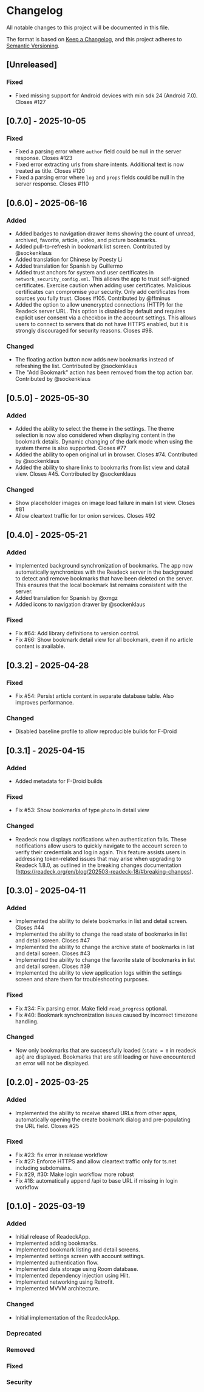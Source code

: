 # Changelog

All notable changes to this project will be documented in this file.

The format is based on [Keep a Changelog](https://keepachangelog.com/en/1.0.0/),
and this project adheres to [Semantic Versioning](https://semver.org/spec/v2.0.0.html).

## [Unreleased]

### Fixed
- Fixed missing support for Android devices with min sdk 24 (Android 7.0). Closes #127

## [0.7.0] - 2025-10-05

### Fixed

- Fixed a parsing error where `author` field could be null in the server response. Closes #123
- Fixed error extracting urls from share intents. Additional text is now treated as title. Closes #120
- Fixed a parsing error where `log` and `props` fields could be null in the server response. Closes #110

## [0.6.0] - 2025-06-16

### Added

- Added badges to navigation drawer items showing the count of unread, archived, favorite, article, video, and picture bookmarks.
- Added pull-to-refresh in bookmark list screen. Contributed by @sockenklaus
- Added translation for Chinese by Poesty Li
- Added translation for Spanish by Guillermo
- Added trust anchors for system and user certificates in `network_security_config.xml`. This allows the app to trust self-signed certificates. Exercise caution when adding user certificates. Malicious certificates can compromise your security. Only add certificates from sources you fully trust. Closes #105. Contributed by @ffminus
- Added the option to allow unencrypted connections (HTTP) for the Readeck server URL. This option is disabled by default and requires explicit user consent via a checkbox in the account settings.  This allows users to connect to servers that do not have HTTPS enabled, but it is strongly discouraged for security reasons. Closes #98.

### Changed

- The floating action button now adds new bookmarks instead of refreshing the list. Contributed by @sockenklaus
- The "Add Bookmark" action has been removed from the top action bar. Contributed by @sockenklaus

## [0.5.0] - 2025-05-30

### Added

- Added the ability to select the theme in the settings. The theme selection is now also considered when displaying content in the bookmark details. Dynamic changing of the dark mode when using the system theme is also supported. Closes #77
- Added the ability to open original url in browser. Closes #74. Contributed by @sockenklaus
- Added the ability to share links to bookmarks from list view and datail view. Closes #45. Contributed by @sockenklaus

### Changed

- Show placeholder images on image load failure in main list view. Closes #81
- Allow cleartext traffic for tor onion services. Closes #92

## [0.4.0] - 2025-05-21

### Added

- Implemented background synchronization of bookmarks. The app now automatically synchronizes with the Readeck server in the background to detect and remove bookmarks that have been deleted on the server. This ensures that the local bookmark list remains consistent with the server.
- Added translation for Spanish by @xmgz
- Added icons to navigation drawer by @sockenklaus

### Fixed

- Fix #64: Add library definitions to version control.
- Fix #66: Show bookmark detail view for all bookmark, even if no article content is available.

## [0.3.2] - 2025-04-28

### Fixed

- Fix #54: Persist article content in separate database table. Also improves performance.

### Changed

- Disabled baseline profile to allow reproducible builds for F-Droid

## [0.3.1] - 2025-04-15

### Added

- Added metadata for F-Droid builds

### Fixed

- Fix #53: Show bookmarks of type `photo` in detail view

### Changed

- Readeck now displays notifications when authentication fails. These notifications allow users to quickly navigate to the account screen to verify their credentials and log in again. This feature assists users in addressing token-related issues that may arise when upgrading to Readeck 1.8.0, as outlined in the breaking changes documentation (https://readeck.org/en/blog/202503-readeck-18/#breaking-changes).

## [0.3.0] - 2025-04-11

### Added

- Implemented the ability to delete bookmarks in list and detail screen. Closes #44
- Implemented the ability to change the read state of bookmarks in list and detail screen. Closes #47
- Implemented the ability to change the archive state of bookmarks in list and detail screen. Closes #43
- Implemented the ability to change the favorite state of bookmarks in list and detail screen. Closes #39
- Implemented the ability to view application logs within the settings screen and share them for troubleshooting purposes.

### Fixed

- Fix #34: Fix parsing error. Make field `read_progress` optional.
- Fix #40: Bookmark synchronization issues caused by incorrect timezone handling.

### Changed

- Now only bookmarks that are successfully loaded (`state = 0` in readeck api) are displayed. Bookmarks that are still loading or have encountered an error will not be displayed. 

## [0.2.0] - 2025-03-25

### Added

- Implemented the ability to receive shared URLs from other apps, automatically opening the create bookmark dialog and pre-populating the URL field. Closes #25

### Fixed

- Fix #23: fix error in release workflow
- Fix #27: Enforce HTTPS and allow cleartext traffic only for ts.net including subdomains.
- Fix #29, #30: Make login workflow more robust 
- Fix #18: automatically append /api to base URL if missing in login workflow

## [0.1.0] - 2025-03-19

### Added

- Initial release of ReadeckApp.
- Implemented adding bookmarks.
- Implemented bookmark listing and detail screens.
- Implemented settings screen with account settings.
- Implemented authentication flow.
- Implemented data storage using Room database.
- Implemented dependency injection using Hilt.
- Implemented networking using Retrofit.
- Implemented MVVM architecture.

### Changed

- Initial implementation of the ReadeckApp.

### Deprecated

### Removed

### Fixed

### Security
